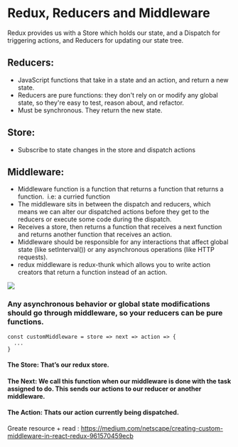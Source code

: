 # Redux, Reducers and Middleware
Redux provides us with a Store which holds our state, and a Dispatch for triggering actions, and Reducers for updating our state tree.

## Reducers: 
- JavaScript functions that take in a state and an action, and return a new state. 
- Reducers are pure functions: they don't rely on or modify any global state, so they're easy to test, reason about, and refactor.
- Must be synchronous. They return the new state.

## Store:
- Subscribe to state changes in the store and dispatch actions

## Middleware:
- Middleware function is a function that returns a function that returns a function.  i.e: a curried function
- The middleware sits in between the dispatch and reducers, which means we can alter our dispatched actions before they get to the reducers or execute some code during the dispatch.
- Receives a store, then returns a function that receives a next function and returns another function that receives an action.
- Middleware should be responsible for any interactions that affect global state (like setInterval()) or any asynchronous operations (like HTTP requests).
- redux middleware is redux-thunk which allows you to write action creators that return a function instead of an action.

<img src="https://cdn-images-1.medium.com/max/800/1*BqYWetCfpVNYhDX9fez0Mg.png">

### Any asynchronous behavior or global state modifications should go through middleware, so your reducers can be pure functions. 

```
const customMiddleware = store => next => action => {
  ...
}
```

#### The Store: That’s our redux store.

#### The Next: We call this function when our middleware is done with the task assigned to do. This sends our actions to our reducer or another middleware.

#### The Action: Thats our action currently being dispatched.

Greate resource + read : <a href="https://medium.com/netscape/creating-custom-middleware-in-react-redux-961570459ecb">https://medium.com/netscape/creating-custom-middleware-in-react-redux-961570459ecb</a>
